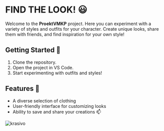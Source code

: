 # FIND THE LOOK! :smiley:

Welcome to the **ProektVMKP** project. Here you can experiment with a variety of styles and outfits for your character. Create unique looks, share them with friends, and find inspiration for your own style!

## Getting Started :eyes:

1. Clone the repository.
2. Open the project in VS Code.
3. Start experimenting with outfits and styles!

## Features :pencil:

- A diverse selection of clothing
- User-friendly interface for customizing looks
- Ability to save and share your creations
:mailbox: 

![krasivo](https://images.app.goo.gl/TWAF25LgRAtGw2ZS7)

